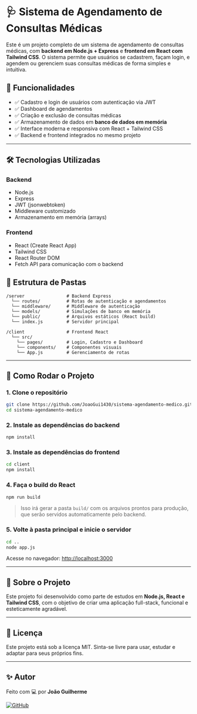 # 🩺 Sistema de Agendamento de Consultas Médicas

Este é um projeto completo de um sistema de agendamento de consultas médicas, com **backend em Node.js + Express** e **frontend em React com Tailwind CSS**. O sistema permite que usuários se cadastrem, façam login, e agendem ou gerenciem suas consultas médicas de forma simples e intuitiva.

## 🚀 Funcionalidades

- ✅ Cadastro e login de usuários com autenticação via JWT
- ✅ Dashboard de agendamentos
- ✅ Criação e exclusão de consultas médicas
- ✅ Armazenamento de dados em **banco de dados em memória**
- ✅ Interface moderna e responsiva com React + Tailwind CSS
- ✅ Backend e frontend integrados no mesmo projeto

---

## 🛠️ Tecnologias Utilizadas

### Backend
- Node.js
- Express
- JWT (jsonwebtoken)
- Middleware customizado
- Armazenamento em memória (arrays)

### Frontend
- React (Create React App)
- Tailwind CSS
- React Router DOM
- Fetch API para comunicação com o backend

## 📁 Estrutura de Pastas

```
/server                # Backend Express
  └── routes/          # Rotas de autenticação e agendamentos
  └── middleware/      # Middleware de autenticação
  └── models/          # Simulações de banco em memória
  └── public/          # Arquivos estáticos (React build)
  └── index.js         # Servidor principal

/client                # Frontend React
  └── src/
    └── pages/         # Login, Cadastro e Dashboard
    └── components/    # Componentes visuais
    └── App.js         # Gerenciamento de rotas
```

---

## 🧪 Como Rodar o Projeto

### 1. Clone o repositório

```bash
git clone https://github.com/JoaoGui1430/sistema-agendamento-medico.git
cd sistema-agendamento-medico
```

### 2. Instale as dependências do backend

```bash
npm install
```

### 3. Instale as dependências do frontend

```bash
cd client
npm install
```

### 4. Faça o build do React

```bash
npm run build
```

> Isso irá gerar a pasta `build/` com os arquivos prontos para produção, que serão servidos automaticamente pelo backend.

### 5. Volte à pasta principal e inicie o servidor

```bash
cd ..
node app.js
```

Acesse no navegador: [http://localhost:3000](http://localhost:3000)

---

## 👤 Sobre o Projeto

Este projeto foi desenvolvido como parte de estudos em **Node.js, React e Tailwind CSS**, com o objetivo de criar uma aplicação full-stack, funcional e esteticamente agradável.

---


## 📄 Licença

Este projeto está sob a licença MIT. Sinta-se livre para usar, estudar e adaptar para seus próprios fins.

---

## ✨ Autor

Feito com 💻 por **João Guilherme**

[![GitHub](https://img.shields.io/badge/GitHub-gray?logo=github&style=flat-square)](https://github.com/JoaoGui1430)
